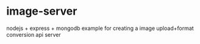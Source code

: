 # image-server
nodejs + express + mongodb example for creating a image upload+format conversion api server
